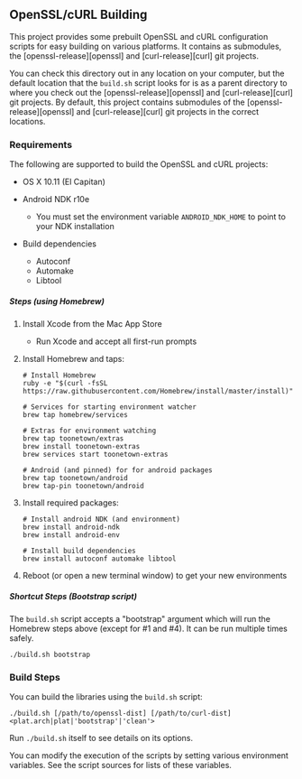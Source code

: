 ## OpenSSL/cURL Building ##

This project provides some prebuilt OpenSSL and cURL configuration scripts for easy building on various platforms.  It contains as submodules, the [openssl-release][openssl] and [curl-release][curl] git projects.

You can check this directory out in any location on your computer, but the default location that the `build.sh` script looks for is as a parent directory to where you check out the [openssl-release][openssl] and [curl-release][curl] git projects.  By default, this project contains submodules of the [openssl-release][openssl] and [curl-release][curl] git projects in the correct locations.

[openssl-release]: https://github.com/openssl/openssl
[curl-release]: https://github.com/bagder/curl

### Requirements ###

The following are supported to build the OpenSSL and cURL projects:

 * OS X 10.11 (El Capitan)
 
 * Android NDK r10e
     * You must set the environment variable `ANDROID_NDK_HOME` to point to your NDK installation

 * Build dependencies
     * Autoconf
     * Automake
     * Libtool
     
##### Steps (using Homebrew) #####

1.  Install Xcode from the Mac App Store
    * Run Xcode and accept all first-run prompts

2.  Install Homebrew and taps:
    ```
    # Install Homebrew
    ruby -e "$(curl -fsSL https://raw.githubusercontent.com/Homebrew/install/master/install)"
    
    # Services for starting environment watcher
    brew tap homebrew/services
    
    # Extras for environment watching
    brew tap toonetown/extras
    brew install toonetown-extras
    brew services start toonetown-extras

    # Android (and pinned) for for android packages
    brew tap toonetown/android
    brew tap-pin toonetown/android
    ```
    
3.  Install required packages:
    ```
    # Install android NDK (and environment)
    brew install android-ndk
    brew install android-env
    
    # Install build dependencies
    brew install autoconf automake libtool
    ```

4.  Reboot (or open a new terminal window) to get your new environments

##### Shortcut Steps (Bootstrap script) #####

The `build.sh` script accepts a "bootstrap" argument which will run the Homebrew steps above (except for #1 and #4).  It can be run multiple times safely.

    ./build.sh bootstrap


### Build Steps ###

You can build the libraries using the `build.sh` script:

    ./build.sh [/path/to/openssl-dist] [/path/to/curl-dist] <plat.arch|plat|'bootstrap'|'clean'>

Run `./build.sh` itself to see details on its options.

You can modify the execution of the scripts by setting various environment variables.  See the script sources for lists of these variables.
